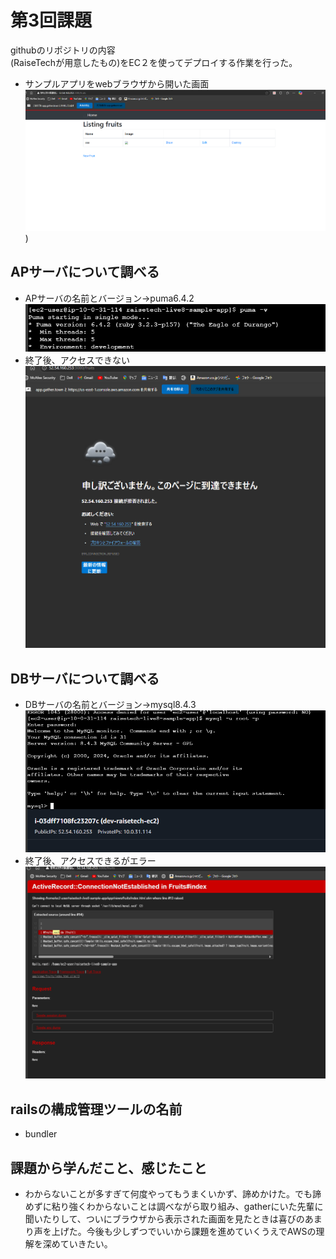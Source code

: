 # 第3回課題
githubのリポジトリの内容  
(RaiseTechが用意したもの)をEC２を使ってデプロイする作業を行った。
* サンプルアプリをwebブラウザから開いた画面　![スクリーンショット 2025-01-19 100709](images/screenshot-2025-01-19-100709.png)
)
## APサーバについて調べる
* APサーバの名前とバージョン→puma6.4.2　![スクリーンショット 2025-01-19 101330](images/スクリーンショット%202025-01-19%20101330.png)
* 終了後、アクセスできない　![スクリーンショット%202025-01-19%20102907](images/スクリーンショット%202025-01-19%20102907.png)
## DBサーバについて調べる
* DBサーバの名前とバージョン→mysql8.4.3 ![スクリーンショット%202025-01-19%20105837](images/スクリーンショット%202025-01-19%20105837.png)
* 終了後、アクセスできるがエラー　![スクリーンショット 2025-01-19 110207](images/スクリーンショット%202025-01-19%20110207.png)
## railsの構成管理ツールの名前
* bundler
## 課題から学んだこと、感じたこと
* わからないことが多すぎて何度やってもうまくいかず、諦めかけた。でも諦めずに粘り強くわからないことは調べながら取り組み、gatherにいた先輩に聞いたりして、ついにブラウザから表示された画面を見たときは喜びのあまり声を上げた。今後も少しずつでいいから課題を進めていくうえでAWSの理解を深めていきたい。

